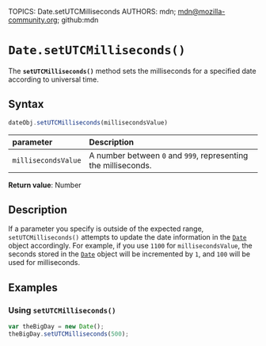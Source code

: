 TOPICS: Date.setUTCMilliseconds
AUTHORS: mdn; mdn@mozilla-community.org; github:mdn

# `Date.setUTCMilliseconds()`

The **`setUTCMilliseconds()`** method sets the milliseconds for a specified date
according to universal time.

## Syntax

```javascript
dateObj.setUTCMilliseconds(millisecondsValue)
```

| parameter | Description |
| :-- | :-- |
| `millisecondsValue` | A number between `0` and `999`, representing the milliseconds. |

**Return value**: Number

## Description

If a parameter you specify is outside of the expected range, `setUTCMilliseconds()` attempts to
update the date information in the [`Date`](/en/webfrontend/Date) object accordingly. For example,
if you use `1100` for `millisecondsValue`, the seconds stored in the [`Date`](/en/webfrontend/Date)
object will be incremented by `1`, and `100` will be used for milliseconds.

## Examples

### Using `setUTCMilliseconds()`

```javascript
var theBigDay = new Date();
theBigDay.setUTCMilliseconds(500);
```
